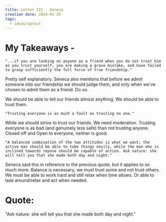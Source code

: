 ```yaml
---
title: Letter III - Seneca
creation date: 2024-01-25
tags:
  - ideas/sprout
---
```


# My Takeaways - 


	"...if you are looking on anyone as a friend when you do not trust him as you trust yourself, you are making a grave mistake, and have failed to grasp sufficiently the full force of true friendship."

Pretty self explanatory. Seneca also mentions that before we admit someone into our friendship we should judge them, and only when we've chosen to admit them as a friend. Do so. 

We should be able to tell our friends almost anything. We should be able to trust them.

	"Trusting everyone is as much a fault as trusting no one."

While we should strive to trust our friends. We need moderation. Trusting everyone is as bad (and genuinely less safe) than not trusting anyone. Closed off and Open to everyone, neither is good.

	"A balanced combination of the two attitudes is what we want; the active man should be able to take things easily, while the man who is inclined towards repose should be capable of action. Ask nature: she will tell you that she made both day and night."

Seneca said this in reference to the previous quote, but it applies to so much more. 
Balance is necessary, we must trust some and not trust others. 
We must be able to work hard and still relax when time allows. Or able to laze around/relax and act when needed.


# Quote: 
"Ask nature: she will tell you that she made both day and night."